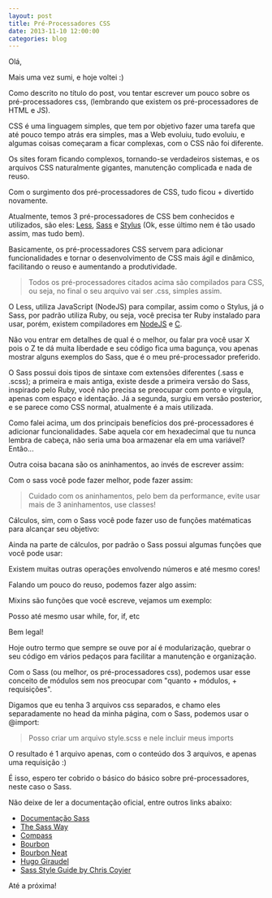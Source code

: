 ```yaml
---
layout: post
title: Pré-Processadores CSS
date: 2013-11-10 12:00:00
categories: blog
---
```


Olá,

Mais uma vez sumi, e hoje voltei :)

Como descrito no título do post, vou tentar escrever um pouco sobre os pré-processadores css, (lembrando que existem os pré-processadores de HTML e JS).

<!-- more -->

CSS é uma linguagem simples, que tem por objetivo fazer uma tarefa que até pouco tempo atrás era simples, mas a Web evoluiu, tudo evoluiu, e algumas coisas começaram a ficar complexas, com o CSS não foi diferente.

Os sites foram ficando complexos, tornando-se verdadeiros sistemas, e os arquivos CSS naturalmente gigantes, manutenção complicada e nada de reuso.

Com o surgimento dos pré-processadores de CSS, tudo ficou + divertido novamente.

Atualmente, temos 3 pré-processadores de CSS bem conhecidos e utilizados, são eles: <a href="http://lesscss.org/" target="_blank">Less</a>, <a href="http://sass-lang.com" target="_blank">Sass</a> e <a href="http://learnboost.github.io/stylus/" target="_blank">Stylus</a> (Ok, esse último nem é tão usado assim, mas tudo bem).

Basicamente, os pré-processadores CSS servem para adicionar funcionalidades e tornar o desenvolvimento de CSS mais ágil e dinâmico, facilitando o reuso e aumentando a produtividade.

> Todos os pré-processadores citados acima são compilados para CSS, ou seja, no final o seu arquivo vai ser .css, simples assim.

O Less, utiliza JavaScript (NodeJS) para compilar, assim como o Stylus, já o Sass, por padrão utiliza Ruby, ou seja, você precisa ter Ruby instalado para usar, porém, existem compiladores em <a href="https://github.com/andrew/node-sass" target="_blank">NodeJS</a> e <a href="https://github.com/hcatlin/libsass" target="_blank">C</a>.

Não vou entrar em detalhes de qual é o melhor, ou falar pra você usar X pois o Z te dá muita liberdade e seu código fica uma bagunça, vou apenas mostrar alguns exemplos do Sass, que é o meu pré-processador preferido.

O Sass possui dois tipos de sintaxe com extensões diferentes (.sass e .scss); a primeira e mais antiga, existe desde a primeira versão do Sass, inspirado pelo Ruby, você não precisa se preocupar com ponto e vírgula, apenas com espaço e identação. Já a segunda, surgiu em versão posterior, e se parece como CSS normal, atualmente é a mais utilizada.

Como falei acima, um dos principais benefícios dos pré-processadores é adicionar funcionalidades. Sabe aquela cor em hexadecimal que tu nunca lembra de cabeça, não seria uma boa armazenar ela em uma variável? Então...

<script src="https://gist.github.com/AgtLucas/8204606.js"></script>

Outra coisa bacana são os aninhamentos, ao invés de escrever assim:

<script src="https://gist.github.com/AgtLucas/8204615.js"></script>

Com o sass você pode fazer melhor, pode fazer assim:

<script src="https://gist.github.com/AgtLucas/8204617.js"></script>

> Cuidado com os aninhamentos, pelo bem da performance, evite usar mais de 3 aninhamentos, use classes!

Cálculos, sim, com o Sass você pode fazer uso de funções matématicas para alcançar seu objetivo:

<script src="https://gist.github.com/AgtLucas/8204619.js"></script>

Ainda na parte de cálculos, por padrão o Sass possui algumas funções que você pode usar:

<script src="https://gist.github.com/AgtLucas/8204621.js"></script>

Existem muitas outras operações envolvendo números e até mesmo cores!

Falando um pouco do reuso, podemos fazer algo assim:

<script src="https://gist.github.com/AgtLucas/8204623.js"></script>

Mixins são funções que você escreve, vejamos um exemplo:

<script src="https://gist.github.com/AgtLucas/8204624.js"></script>

Posso até mesmo usar while, for, if, etc

<script src="https://gist.github.com/AgtLucas/8204627.js"></script>

Bem legal!

Hoje outro termo que sempre se ouve por aí é modularização, quebrar o seu código em vários pedaços para facilitar a manutenção e organização.

Com o Sass (ou melhor, os pré-processadores css), podemos usar esse conceito de módulos sem nos preocupar com "quanto + módulos, + requisições".

Digamos que eu tenha 3 arquivos css separados, e chamo eles separadamente no head da minha página, com o Sass, podemos usar o @import:

> Posso criar um arquivo style.scss e nele incluir meus imports

<script src="https://gist.github.com/AgtLucas/8204630.js"></script>

O resultado é 1 arquivo apenas, com o conteúdo dos 3 arquivos, e apenas uma requisição :)

É isso, espero ter cobrido o básico do básico sobre pré-processadores, neste caso o Sass.

Não deixe de ler a documentação oficial, entre outros links abaixo:

<ul>
  <li><a href="http://sass-lang.com/documentation/file.SASS_REFERENCE.html" target="blank">Documentação Sass</a></li>
  <li><a href="http://thesassway.com/" target="_blank">The Sass Way</a></li>
  <li><a href="http://compass-style.org/" target="_blank">Compass</a></li>
  <li><a href="http://bourbon.io/" target="_blank">Bourbon</a></li>
  <li><a href="http://neat.bourbon.io/" target="_blank">Bourbon Neat</a></li>
  <li><a href="http://hugogiraudel.com/" target="_blank">Hugo Giraudel</a></li>
  <li><a href="http://css-tricks.com/sass-style-guide/" target="_blank">Sass Style Guide by Chris Coyier</a></li>
</ul>

Até a próxima!
